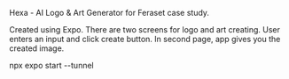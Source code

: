 Hexa - AI Logo & Art Generator for Feraset case study.

Created using Expo. There are two screens for logo and art creating. User enters an input and click create button. In second page, app gives you the created image.

npx expo start --tunnel
